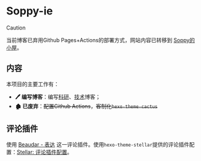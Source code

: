 # Soppy-ie

> [!CAUTION]
>
> 当前博客已弃用Github Pages+Actions的部署方式，网站内容已转移到 [Soppy的小屋](https://note.soppy.site)。

## 内容

本项目的主要工作有：

* **🖊️ 编写博客**：编写<u>科研</u>、<u>技术</u>博客；
* **🏚️ 已废弃**：~~配置Github Actions~~，~~客制化`hexo-theme-cactus`~~

## 评论插件

使用 [Beaudar - 表达](https://beaudar.lipk.org/) 这一评论插件。使用`hexo-theme-stellar`提供的评论插件配置：[Stellar: 评论插件配置](https://xaoxuu.com/wiki/stellar/comments/)。
